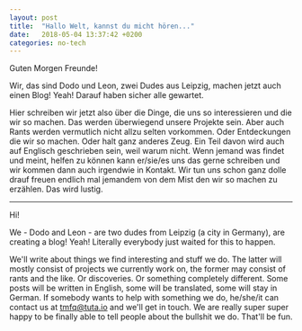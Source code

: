 ```yaml
---
layout: post
title:  "Hallo Welt, kannst du micht hören..."
date:   2018-05-04 13:37:42 +0200
categories: no-tech
---
```

Guten Morgen Freunde!

Wir, das sind Dodo und Leon, zwei Dudes aus Leipzig, machen jetzt auch einen Blog!
Yeah!
Darauf haben sicher alle gewartet.

Hier schreiben wir jetzt also über die Dinge, die uns so interessieren und die wir so machen. Das werden überwiegend unsere Projekte sein. Aber auch Rants werden vermutlich nicht allzu selten vorkommen. Oder Entdeckungen die wir so machen. Oder halt ganz anderes Zeug.
Ein Teil davon wird auch auf Englisch geschrieben sein, weil warum nicht.
Wenn jemand was findet und meint, helfen zu können kann er/sie/es uns das gerne schreiben und wir kommen dann auch irgendwie in Kontakt.
Wir tun uns schon ganz dolle drauf freuen endlich mal jemandem von dem Mist den wir so machen zu erzählen. Das wird lustig.

---

Hi!

We - Dodo and Leon - are two dudes from Leipzig (a city in Germany), are creating a blog!
Yeah!
Literally everybody just waited for this to happen.

We'll write about things we find interesting and stuff we do. The latter will mostly consist of projects we currently work on, the former may consist of rants and the like. Or discoveries. Or something completely different.
Some posts will be written in English, some will be translated, some will stay in German.
If somebody wants to help with something we do, he/she/it can contact us at tmfq@tuta.io and we'll get in touch.
We are really super super happy to be finally able to tell people about the bullshit we do. That'll be fun.
